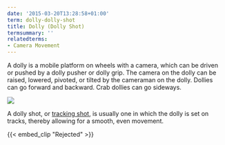 ```yaml
---
date: '2015-03-20T13:28:58+01:00'
term: dolly-dolly-shot
title: Dolly (Dolly Shot)
termsummary: ''
relatedterms:
- Camera Movement
---
```


A dolly is a mobile platform on wheels with a camera, which can be
driven or pushed by a dolly pusher or dolly grip.<!--more--> The camera on the
dolly can be raised, lowered, pivoted, or tilted by the cameraman on
the dolly. Dollies can go forward and backward. Crab dollies can go
sideways.


<div class="widget-image">
    <img src="/img/assets/dolly.jpg" />
</div>

A dolly shot, or [tracking shot](../tracking-shot/), is usually one in which the dolly is
set on tracks, thereby allowing for a smooth, even movement.

{{< embed_clip "Rejected" >}}
